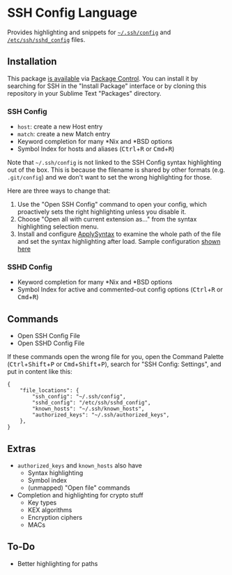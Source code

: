 # SSH Config Language

Provides highlighting and snippets for [`~/.ssh/config`][man-ssh-config] and [`/etc/ssh/sshd_config`][man-sshd-config] files.

## Installation

This package [is available][pkg] via [Package Control][pkg-ctrl]. You can install it by searching for SSH in the "Install Package" interface or by cloning this repository in your Sublime Text "Packages" directory.

### SSH Config

- `host`: create a new Host entry
- `match`: create a new Match entry
- Keyword completion for many \*Nix and \*BSD options
- Symbol Index for hosts and aliases
    (<kbd>Ctrl</kbd>+<kbd>R</kbd> or
     <kbd>Cmd</kbd>+<kbd>R</kbd>)

Note that `~/.ssh/config` is not linked to the SSH Config syntax highlighting
out of the box. This is because the filename is shared by other formats (e.g.
`.git/config`) and we don't want to set the wrong highlighting for those.

Here are three ways to change that:

1. Use the "Open SSH Config" command to open your config, which proactively
    sets the right highlighting unless you disable it.
2. Choose "Open all with current extension as..." from the syntax highlighting
    selection menu.
3. Install and configure [ApplySyntax][] to examine the whole path of the file
    and set the syntax highlighting after load. Sample configuration
    [shown here][applysyntax-config]

### SSHD Config

- Keyword completion for many \*Nix and \*BSD options
- Symbol Index for active and commented-out config options
    (<kbd>Ctrl</kbd>+<kbd>R</kbd> or
     <kbd>Cmd</kbd>+<kbd>R</kbd>)

## Commands

- Open SSH Config File
- Open SSHD Config File

If these commands open the wrong file for you, open the Command Palette
(<kbd>Ctrl</kbd>+<kbd>Shift</kbd>+<kbd>P</kbd> or
 <kbd>Cmd</kbd>+<kbd>Shift</kbd>+<kbd>P</kbd>), search for
 "SSH Config: Settings", and put in content like this:

``` jsonc
{
    "file_locations": {
        "ssh_config": "~/.ssh/config",
        "sshd_config": "/etc/ssh/sshd_config",
        "known_hosts": "~/.ssh/known_hosts",
        "authorized_keys": "~/.ssh/authorized_keys",
    },
}
```

## Extras

- `authorized_keys` and `known_hosts` also have
    + Syntax highlighting
    + Symbol index
    + (unmapped) "Open file" commands
- Completion and highlighting for crypto stuff
    + Key types
    + KEX algorithms
    + Encryption ciphers
    + MACs

## To-Do

- Better highlighting for paths

[man-ssh-config]: https://man7.org/linux/man-pages/man5/ssh_config.5.html
[man-sshd-config]: https://man7.org/linux/man-pages/man5/sshd_config.5.html
[pkg]: https://packagecontrol.io/packages/SSH%20Config
[pkg-ctrl]: https://packagecontrol.io
[applysyntax]: https://packagecontrol.io/packages/ApplySyntax
[applysyntax-config]: https://github.com/robballou/sublimetext-sshconfig/issues/8#issuecomment-686492850
